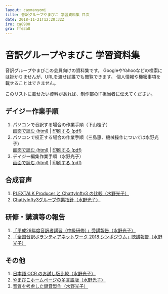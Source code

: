 ```yaml
---
layout: caymanyomi
title: 音訳グループやまびこ 学習資料集 目次
date: 2018-11-21T12:20:32Z
iro: ca8900
gra: ffe3a8
---
```


# 音訳グループやまびこ 学習資料集

音訳グループやまびこの会員向けの資料集です。
GoogleやYahooなどの検索には掛かりませんが、URLを渡せば誰でも閲覧できます。
個人情報や機密事項を載せることはできません。

このリストに載せたい資料があれば、制作部のIT担当者に伝えてください。

## デイジー作業手順

1. パソコンで音訳する場合の作業手順（下山桂子）  
   [画面で読む (html)](onyaku.html) | [印刷する (pdf)](media/onyaku.pdf)
1. パソコンで校正する場合の作業手順（三島惠、機械操作については水野光子）  
   [画面で読む (html)](kousei.html) | [印刷する (pdf)](media/kousei.pdf)
1. デイジー編集作業手順（水野光子）  
   [画面で読む (html)](hensyu.html) | [印刷する (pdf)](media/hensyu.pdf)

## 合成音声

1. [PLEXTALK Producer と ChattyInfty3 の比較（水野光子）](pproducer.html)
1. [ChattyInfty3グループ作業指針（水野光子）](chatty_group.html)

## 研修・講演等の報告

1. [「平成29年度音訳者講習（中級研修）」受講報告（水野光子）](chukyu.html)
1. [「全国音訳ボランティアネットワーク 2018 シンポジウム」聴講報告（水野光子）](zenkoku20181111.html)

## その他

1. [日本語 OCR のお試し版比較（水野光子）](ocr.html)
1. [やまびこホームページの多言語版（水野光子）](languages.html)
1. [音質を考慮した録音製作（水野光子）](quality.html)


